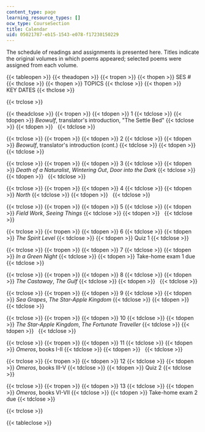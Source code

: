 ```yaml
---
content_type: page
learning_resource_types: []
ocw_type: CourseSection
title: Calendar
uid: 05021787-eb15-1543-e078-f17230150229
---
```


The schedule of readings and assignments is presented here. Titles indicate the original volumes in which poems appeared; selected poems were assigned from each volume.

{{< tableopen >}}
{{< theadopen >}}
{{< tropen >}}
{{< thopen >}}
SES #
{{< thclose >}}
{{< thopen >}}
TOPICS
{{< thclose >}}
{{< thopen >}}
KEY DATES
{{< thclose >}}

{{< trclose >}}

{{< theadclose >}}
{{< tropen >}}
{{< tdopen >}}
1
{{< tdclose >}}
{{< tdopen >}}
_Beowulf_, translator's introduction, "The Settle Bed"
{{< tdclose >}}
{{< tdopen >}}
 
{{< tdclose >}}

{{< trclose >}}
{{< tropen >}}
{{< tdopen >}}
2
{{< tdclose >}}
{{< tdopen >}}
_Beowulf_, translator's introduction (cont.)
{{< tdclose >}}
{{< tdopen >}}
 
{{< tdclose >}}

{{< trclose >}}
{{< tropen >}}
{{< tdopen >}}
3
{{< tdclose >}}
{{< tdopen >}}
_Death of a Naturalist_, _Wintering Out_, _Door into the Dark_
{{< tdclose >}}
{{< tdopen >}}
 
{{< tdclose >}}

{{< trclose >}}
{{< tropen >}}
{{< tdopen >}}
4
{{< tdclose >}}
{{< tdopen >}}
_North_
{{< tdclose >}}
{{< tdopen >}}
 
{{< tdclose >}}

{{< trclose >}}
{{< tropen >}}
{{< tdopen >}}
5
{{< tdclose >}}
{{< tdopen >}}
_Field Work_, _Seeing Things_
{{< tdclose >}}
{{< tdopen >}}
 
{{< tdclose >}}

{{< trclose >}}
{{< tropen >}}
{{< tdopen >}}
6
{{< tdclose >}}
{{< tdopen >}}
_The Spirit Level_
{{< tdclose >}}
{{< tdopen >}}
Quiz 1
{{< tdclose >}}

{{< trclose >}}
{{< tropen >}}
{{< tdopen >}}
7
{{< tdclose >}}
{{< tdopen >}}
_In a Green Night_
{{< tdclose >}}
{{< tdopen >}}
Take-home exam 1 due
{{< tdclose >}}

{{< trclose >}}
{{< tropen >}}
{{< tdopen >}}
8
{{< tdclose >}}
{{< tdopen >}}
_The Castaway_, _The Gulf_
{{< tdclose >}}
{{< tdopen >}}
 
{{< tdclose >}}

{{< trclose >}}
{{< tropen >}}
{{< tdopen >}}
9
{{< tdclose >}}
{{< tdopen >}}
_Sea Grapes_, _The Star-Apple Kingdom_
{{< tdclose >}}
{{< tdopen >}}
 
{{< tdclose >}}

{{< trclose >}}
{{< tropen >}}
{{< tdopen >}}
10
{{< tdclose >}}
{{< tdopen >}}
_The Star-Apple Kingdom_, _The Fortunate Traveller_
{{< tdclose >}}
{{< tdopen >}}
 
{{< tdclose >}}

{{< trclose >}}
{{< tropen >}}
{{< tdopen >}}
11
{{< tdclose >}}
{{< tdopen >}}
_Omeros_, books I-II
{{< tdclose >}}
{{< tdopen >}}
 
{{< tdclose >}}

{{< trclose >}}
{{< tropen >}}
{{< tdopen >}}
12
{{< tdclose >}}
{{< tdopen >}}
_Omeros_, books III-V
{{< tdclose >}}
{{< tdopen >}}
Quiz 2
{{< tdclose >}}

{{< trclose >}}
{{< tropen >}}
{{< tdopen >}}
13
{{< tdclose >}}
{{< tdopen >}}
_Omeros_, books VI-VII
{{< tdclose >}}
{{< tdopen >}}
Take-home exam 2 due
{{< tdclose >}}

{{< trclose >}}

{{< tableclose >}}